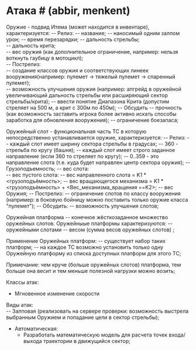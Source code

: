 
# Атака # (abbir, menkent)

Оружие - подвид Итема (может находится в инвентаре), характеризуется:
	-- Релиз:
		-- название;
		-- наносимый одним залпом урон;
		-- время перезарядки;
		-- дальность стрельбы;		
		-- дальность крита;		
		-- вес оружия (как дополнительное ограничение, например: нельзя воткнуть гаубицу в мотоцикл);		
	-- Пострелиз: 		
		-- создание классов оружия и соответствующих линеек вооружения(например: пулемет -> тяжелый пулемет -> спаренный пулемет);		   
		-- возможность улучшения оружия (например: апгрейд в оружейной увеличивающий дальность стрельбы или расширяющий сектор стрельбы/крита);
		-- ввести понятие Диапазона Крита (допустим стреляет на 500 м, а крит с 300м по 450м);
	-- Обсудить
		-- прочность (как возможность заставить игрока более активно искать способы заработка для обновления вооружения);
		-- ограничение боезапаса;		

Оружейный слот - функциональная часть ТС в которую непосредственно устанавливается оружие, характеризуется:
	-- Релиз:
		-- каждый слот имеет ширину сектора стрельбы в градусах;
			-- 360 - стрельба по кругу (башня);
		-- каждый слот имеет строго заданное направление (если 360 то стреляет по кругу);
			-- 0..359 - это направление слота (т.е. куда будет направлен центр сектора оружия);
		-- Грузоподъемность;
		-- вес слота:			
			-- вес пустого слота:
				-- вес направленного слота = K1 * <грузоподъёмность>;
				-- вес вращающегося механизма = K1 * <грузоподъёмность> +  <Вес_механизма_вращения ==K2>;
			-- вес Оружия;
	-- Пострелиз:
		-- ограничение слотов по классу вооружения (например: в боковую бойницу можно поставить только оружие класса "пулемет");
	-- Обсудить: 
		-- возможность улучшения слотов;		
			
Оружейная платформа -- конечное жёсткозаданное множество оружейных слотов.
Оружейныые платформы характеризуются:
	-- оружейными слотами
	-- весом (сумма весов оружейных слотов) ;

Применение Оружейных платформ:
	-- существует набор таких платформ;
	-- на каждое ТС возможно установить только одну Оружейную платформу из списка доступных платформ для этого ТС;

Примечание: чем круче (больше оружейных слотов) платформа, тем больше она весит и тем меньше полезной нагрузки можно возить;
									


Классы атак:
- Мгновенное изменение скорости

									
Виды атак:   
	-- Залповая (реализовать на сервере проверки: возможность выстрела выбранным Оружием и попадание цели в сектор стрельбы);		

- Автоматическая:
    - Разработать математическую модель для расчета точек входа/выхода траектории в движущийся сектор;

